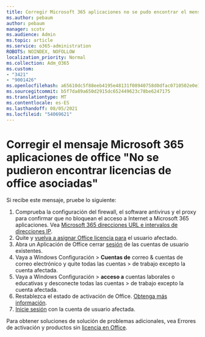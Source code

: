 ```yaml
---
title: Corregir Microsoft 365 aplicaciones no se pudo encontrar el mensaje asociado a licencias de office
ms.author: pebaum
author: pebaum
manager: scotv
ms.audience: Admin
ms.topic: article
ms.service: o365-administration
ROBOTS: NOINDEX, NOFOLLOW
localization_priority: Normal
ms.collection: Adm_O365
ms.custom:
- "3421"
- "9001426"
ms.openlocfilehash: a65610dc5f88eeb4195e48131f08940758d0dfac0710502e0e15ab5f661c5719
ms.sourcegitcommit: b5f7da89a650d2915dc652449623c78be6247175
ms.translationtype: MT
ms.contentlocale: es-ES
ms.lasthandoff: 08/05/2021
ms.locfileid: "54069621"
---
```

# <a name="fixing-the-microsoft-365-apps-couldnt-find-office-licenses-associated-message"></a>Corregir el mensaje Microsoft 365 aplicaciones de office "No se pudieron encontrar licencias de office asociadas"

Si recibe este mensaje, pruebe lo siguiente:

1. Comprueba la configuración del firewall, el software antivirus y el proxy para confirmar que no bloquean el acceso a Internet a Microsoft 365 aplicaciones. Vea [Microsoft 365 direcciones URL e intervalos de direcciones IP](https://docs.microsoft.com/office365/enterprise/urls-and-ip-address-ranges).
2. Quite y [vuelva a asignar Office licencia para](https://docs.microsoft.com/microsoft-365/admin/manage/assign-licenses-to-users) el usuario afectado. 
3. Abra un Aplicación de Office cerrar [sesión](https://support.office.com/article/5a20dc11-47e9-4b6f-945d-478cb6d92071) de las cuentas de usuario existentes.
4. Vaya a Windows Configuración > **Cuentas de** correo & cuentas de correo electrónico y quite todas las cuentas  >  de trabajo excepto la cuenta afectada.
5. Vaya a Windows Configuración > **acceso a** cuentas laborales o educativas y desconecte todas las cuentas  >  de trabajo excepto la cuenta afectada.
6. Restablezca el estado de activación de Office. [Obtenga más información](https://docs.microsoft.com/office365/troubleshoot/activation/reset-office-365-proplus-activation-state).
7. [Inicie sesión](https://support.office.com/article/628ea040-f265-49de-b986-be09c3ebf8a9) con la cuenta de usuario afectada.

Para obtener soluciones de solución de problemas adicionales, vea Errores de activación y productos sin [licencia en Office](https://support.office.com/Article/0d23d3c0-c19c-4b2f-9845-5344fedc4380).